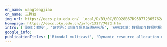 ```yaml
---
en_name: wangtengjiao
cn_name: 王腾蛟
img_url: https://eecs.pku.edu.cn/__local/D/B3/0C/ED928B67D95B772365762A950AD_E57EB02D_457CB.jpg?e=.jpg
homepage: https://eecs.pku.edu.cn/info/1337/7032.htm
intro: ['职称：教授', '研究所：网络与信息系统研究所', '研究领域：数据库与数据挖掘\r\n\r\n ', '办公电话：86-10-6276 5823 ', '电子邮件：tjwang@pku.edu.cn', '个人主页： ']
google_info: 
publicationTitles: ['Bimodal multicast', 'Dynamic resource allocation using virtual machines for cloud computing environment', 'Supplementary File: Dynamic Resource Allocation using Virtual Machines for Cloud Computing Environment', 'Measurements, analysis, and modeling of BitTorrent-like systems', 'BGP routing stability of popular destinations', 'A performance study of BitTorrent-like peer-to-peer systems', 'Improving mapreduce performance using smart speculative execution strategy', 'Adaptive resource provisioning for the cloud using online bin packing', 'Overload protection for SIP servers', 'The stretched exponential distribution of internet media access patterns', 'Computing on the edge: A platform for replicating internet applications', 'Understanding instant messaging traffic characteristics', 'Delving into internet streaming media delivery: a quality and resource utilization perspective', 'Characterization of a large web site population with implications for content delivery', 'Libra: Lightweight data skew mitigation in mapreduce', 'Twinkle: A fast resource provisioning mechanism for internet services', 'Analysis of multimedia workloads with implications for internet streaming', 'Automatic scaling of internet applications for cloud computing services', 'Monitoring for replica placement and request distribution', 'Moving Edge-Side Includes to the Real Edge-the Clients.', 'Does Internet media traffic really follow Zipf-like distribution?', 'System and method for streaming media objects', 'Methods and apparatus for detecting heap smashing', 'System and method for streaming media objects', 'Method for client-side inclusion of data elements', 'When is P2P technology beneficial for IPTV services', 'A randomized error recovery algorithm for reliable multicast', 'Efficient buffering in reliable multicast protocols', 'Improving the performance of hypervisor-based fault tolerance.', 'Optimizing buffer management for reliable multicast', 'Ensemble Security', 'Towards capacity and profit optimization of video-on-demand services in a peer-assisted IPTV platform', 'Ensemble security', 'Optimizing the performance of virtual machine synchronization for fault tolerance', 'Capacity analysis of MediaGrid: a P2P IPTV platform for fiber to the node (FTTN) networks', 'DISC: Dynamic interleaved segment caching for interactive streaming', 'An automated approach to increasing the robustness of C libraries', 'Detecting heap smashing attacks through fault containment wrappers', 'System and method for peer to peer video streaming', 'Catching Instant Messaging Worms with Change-Point Detection Techniques.', 'New insights on internet streaming and IPTV', 'HEALERS: A toolkit for enhancing the robustness and security of existing applications', 'ACDN: a content delivery network for applications', 'Spartan', 'Spartan: a distributed array framework with smart tiling', 'Utility computing for Internet applications', 'Scalability of two reliable multicast protocols', 'Method and system for scalable content storage and delivery', 'The Freeze-Frame File System', 'Samsara: Efficient Deterministic Replay in Multiprocessor Environments with Hardware Virtualization Extensions', 'Method for detecting software errors and vulnerabilities', 'Robust software library wrapper method and apparatus', 'A flexible generator architecture for improving software dependability', 'Exploring the cost-availability tradeoff in p2p storage systems', 'Robust software library wrapper method and apparatus', 'Detection of Internet water army in social network', 'Method and system for scalable content storage and delivery', 'Improving Users’ Demographic Prediction via the Videos They Talk about', 'Method and system for supplying media over communication networks', 'PISCES: Optimizing Multi-job Application Execution in MapReduce', 'Samsara: efficient deterministic replay with hardware virtualization extensions', 'Challenges of P2P streaming technologies for IPTV services', 'Knowledge Sharing via Social Login: Exploiting Microblogging Service for Warming up Social Question Answering Websites.', 'Providing Efﬁcient, Robust Error Recovery Through Randomization', 'Efficient Error Recovery for Reliable Multicast', 'Towards informed web content delivery', 'An Infrastructure-as-a-Service Cloud: On-Demand Resource Provisioning', 'Method and Apparatus for Processing Messages in Messaging System', 'A survey of resource scheduling for virtualized data center', 'Method for detecting software errors and vulnerabilities', 'Analyzing Torrent Evolution and Performance of BitTorrent-like File Sharing Systems', 'A Multicast Flow Control Protocol', 'A Multicast Flow Control Protocol', 'Predicting restaurant consumption level through social media footprints', 'Method and system for supplying media over communication networks', 'Building Scalable Multimedia Search Engine Using Inﬁniband', 'Building Scalable Multimedia Search Engine Using Inﬁniband', 'User-experience-based availability analysis model and its application in P2P storage systems', 'Bimodal Multicast (revised)', 'Bimodal Multicast (revised)', 'Method and system for supplying media over communication networks', 'F2M: Scalable Field-Aware Factorization Machines', 'Brook: An Easy and Efficient Framework for Distributed Machine Learning', 'Automatic Testing for Robustness Violations', 'Upcoming Issues of the', 'The Stretched Exponential Distribution of Internet Media Access Patterns']
---
```

